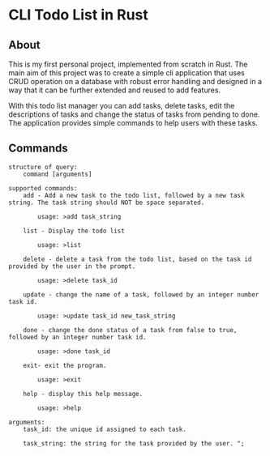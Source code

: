 # CLI Todo List in Rust

## About
This is my first personal project, implemented from scratch in Rust. The main aim of this project was to create a simple cli application that uses CRUD operation on a database with robust error handling and designed in a way that it can be further extended and reused to add features.

With this todo list manager you can add tasks, delete tasks, edit the descriptions of tasks and change the status of tasks from pending to done. The application provides simple commands to help users with these tasks.

## Commands 

~~~
structure of query: 
    command [arguments] 

supported commands: 
    add - Add a new task to the todo list, followed by a new task string. The task string should NOT be space separated. 

        usage: >add task_string

    list - Display the todo list 
        
        usage: >list

    delete - delete a task from the todo list, based on the task id provided by the user in the prompt. 

        usage: >delete task_id

    update - change the name of a task, followed by an integer number task id. 

        usage: >update task_id new_task_string 

    done - change the done status of a task from false to true, followed by an integer number task id. 
        
        usage: >done task_id 

    exit- exit the program. 
        
        usage: >exit

    help - display this help message. 
        
        usage: >help 

arguments: 
    task_id: the unique id assigned to each task. 

    task_string: the string for the task provided by the user. ";
~~~
